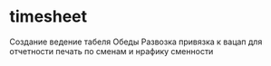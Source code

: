 # timesheet
Создание ведение табеля 
Обеды 
Развозка
привязка к вацап для отчетности
печать по сменам и нрафику сменности

